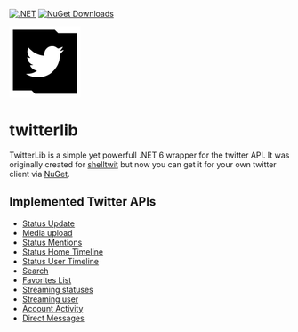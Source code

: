 [![.NET](https://github.com/sebagomez/twitterlib/actions/workflows/dotnet.yaml/badge.svg?branch=master)](https://github.com/sebagomez/twitterlib/actions/workflows/dotnet.yaml)
[![NuGet Downloads](https://img.shields.io/nuget/dt/Sebagomez.TwitterLib.svg?label=NuGet%20downloads)](https://www.nuget.org/packages/Sebagomez.TwitterLib/)

![](./src/TwitterLib.png?raw=true)

# twitterlib
TwitterLib is a simple yet powerfull .NET 6 wrapper for the twitter API. It was originally created for [shelltwit](https://github.com/sebagomez/shelltwit) but now you can get it for your own twitter client via [NuGet](https://www.nuget.org/packages/Sebagomez.TwitterLib/).

## Implemented Twitter APIs

- [Status Update](https://developer.twitter.com/en/docs/tweets/post-and-engage/api-reference/post-statuses-update)  
- [Media upload](https://developer.twitter.com/en/docs/media/upload-media/api-reference/post-media-upload)
- [Status Mentions](https://developer.twitter.com/en/docs/tweets/timelines/api-reference/get-statuses-mentions_timeline)
- [Status Home Timeline](https://developer.twitter.com/en/docs/tweets/timelines/api-reference/get-statuses-home_timeline)
- [Status User Timeline](https://developer.twitter.com/en/docs/tweets/timelines/api-reference/get-statuses-user_timeline)
- [Search](https://developer.twitter.com/en/docs/tweets/search/api-reference/get-search-tweets.html)
- [Favorites List](https://developer.twitter.com/en/docs/tweets/post-and-engage/api-reference/get-favorites-list)
- [Streaming statuses](https://developer.twitter.com/en/docs/tweets/filter-realtime/api-reference/post-statuses-filter.html)
- [Streaming user](https://developer.twitter.com/en/docs/tweets/filter-realtime/guides/basic-stream-parameters)
- [Account Activity](https://developer.twitter.com/en/docs/twitter-api/enterprise/account-activity-api/overview)
- [Direct Messages](https://developer.twitter.com/en/docs/twitter-api/v1/direct-messages/sending-and-receiving/overview)